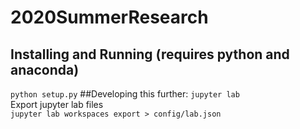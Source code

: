 # 2020SummerResearch 
## Installing and Running (requires python and anaconda)  
`python setup.py`
##Developing this further:
`jupyter lab`     
Export jupyter lab files  
`jupyter lab workspaces export > config/lab.json`  

